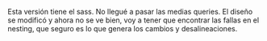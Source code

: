 Esta versión tiene el sass. No llegué a pasar las medias queries. El diseño se modificó y ahora no se ve bien, voy a tener que encontrar las fallas en el nesting, que seguro es lo que genera los cambios y desalineaciones.
